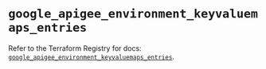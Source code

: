 # `google_apigee_environment_keyvaluemaps_entries`

Refer to the Terraform Registry for docs: [`google_apigee_environment_keyvaluemaps_entries`](https://registry.terraform.io/providers/hashicorp/google-beta/6.4.0/docs/resources/google_apigee_environment_keyvaluemaps_entries).

